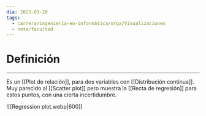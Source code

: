 ```yaml
---
dia: 2023-03-20
tags:
  - carrera/ingeniería-en-informática/orga/Visualizaciones
  - nota/facultad
---
```

# Definición
---
Es un [[Plot de relación]], para dos variables con [[Distribución continua]]. Muy parecido al [[Scatter plot]] pero muestra la [[Recta de regresión]] para estos puntos, con una cierta incertidumbre.

![[Regression plot.webp|600]]